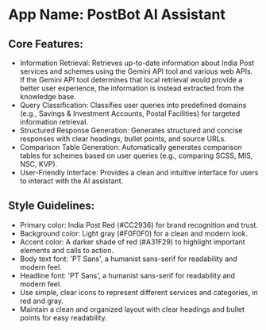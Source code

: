 # **App Name**: PostBot AI Assistant

## Core Features:

- Information Retrieval: Retrieves up-to-date information about India Post services and schemes using the Gemini API tool and various web APIs. If the Gemini API tool determines that local retrieval would provide a better user experience, the information is instead extracted from the knowledge base.
- Query Classification: Classifies user queries into predefined domains (e.g., Savings & Investment Accounts, Postal Facilities) for targeted information retrieval.
- Structured Response Generation: Generates structured and concise responses with clear headings, bullet points, and source URLs.
- Comparison Table Generation: Automatically generates comparison tables for schemes based on user queries (e.g., comparing SCSS, MIS, NSC, KVP).
- User-Friendly Interface: Provides a clean and intuitive interface for users to interact with the AI assistant.

## Style Guidelines:

- Primary color: India Post Red (#CC2936) for brand recognition and trust.
- Background color: Light gray (#F0F0F0) for a clean and modern look.
- Accent color: A darker shade of red (#A31F29) to highlight important elements and calls to action.
- Body text font: 'PT Sans', a humanist sans-serif for readability and modern feel.
- Headline font: 'PT Sans', a humanist sans-serif for readability and modern feel.
- Use simple, clear icons to represent different services and categories, in red and gray.
- Maintain a clean and organized layout with clear headings and bullet points for easy readability.